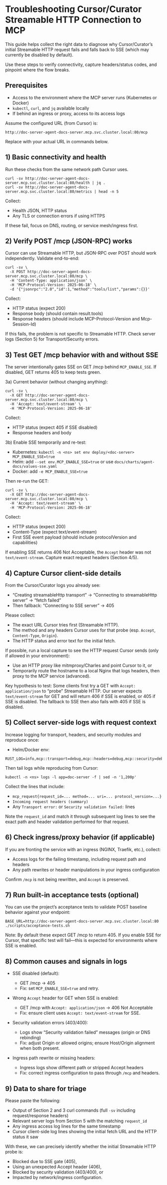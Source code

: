 # Troubleshooting Cursor/Curator Streamable HTTP Connection to MCP

This guide helps collect the right data to diagnose why Cursor/Curator’s initial Streamable HTTP request fails and falls back to SSE (which may currently be disabled by default).

Use these steps to verify connectivity, capture headers/status codes, and pinpoint where the flow breaks.

## Prerequisites

- Access to the environment where the MCP server runs (Kubernetes or Docker)
- `kubectl`, `curl`, and `jq` available locally
- If behind an ingress or proxy, access to its access logs

Assume the configured URL (from Cursor) is:

```
http://doc-server-agent-docs-server.mcp.svc.cluster.local:80/mcp
```

Replace with your actual URL in commands below.

## 1) Basic connectivity and health

Run these checks from the same network path Cursor uses.

```
curl -sv http://doc-server-agent-docs-server.mcp.svc.cluster.local:80/health | jq .
curl -sv http://doc-server-agent-docs-server.mcp.svc.cluster.local:80/metrics | head -n 5
```

Collect:
- Health JSON, HTTP status
- Any TLS or connection errors if using HTTPS

If these fail, focus on DNS, routing, or service mesh/ingress first.

## 2) Verify POST /mcp (JSON-RPC) works

Cursor can use Streamable HTTP, but JSON-RPC over POST should work independently. Validate end-to-end:

```
curl -sv \
  -X POST http://doc-server-agent-docs-server.mcp.svc.cluster.local:80/mcp \
  -H 'Content-Type: application/json' \
  -H 'MCP-Protocol-Version: 2025-06-18' \
  -d '{"jsonrpc":"2.0","id":1,"method":"tools/list","params":{}}'
```

Collect:
- HTTP status (expect 200)
- Response body (should contain result.tools)
- Response headers (should include MCP-Protocol-Version and Mcp-Session-Id)

If this fails, the problem is not specific to Streamable HTTP. Check server logs (Section 5) for Transport/Security errors.

## 3) Test GET /mcp behavior with and without SSE

The server intentionally gates SSE on GET /mcp behind `MCP_ENABLE_SSE`. If disabled, GET returns 405 to keep tests green.

3a) Current behavior (without changing anything):

```
curl -sv \
  -X GET http://doc-server-agent-docs-server.mcp.svc.cluster.local:80/mcp \
  -H 'Accept: text/event-stream' \
  -H 'MCP-Protocol-Version: 2025-06-18'
```

Collect:
- HTTP status (expect 405 if SSE disabled)
- Response headers and body

3b) Enable SSE temporarily and re-test:

- Kubernetes: `kubectl -n <ns> set env deploy/<doc-server> MCP_ENABLE_SSE=true`
- Helm: add `--set env.MCP_ENABLE_SSE=true` or use `docs/charts/agent-docs/values-sse.yaml`
- Docker: add `-e MCP_ENABLE_SSE=true`

Then re-run the GET:

```
curl -sv \
  -X GET http://doc-server-agent-docs-server.mcp.svc.cluster.local:80/mcp \
  -H 'Accept: text/event-stream' \
  -H 'MCP-Protocol-Version: 2025-06-18'
```

Collect:
- HTTP status (expect 200)
- Content-Type (expect text/event-stream)
- First SSE event payload (should include protocolVersion and capabilities)

If enabling SSE returns 406 Not Acceptable, the `Accept` header was not `text/event-stream`. Capture exact request headers (Section 4/5).

## 4) Capture Cursor client-side details

From the Cursor/Curator logs you already see:
- “Creating streamableHttp transport” → “Connecting to streamableHttp server” → “fetch failed”
- Then fallback: “Connecting to SSE server” → 405

Please collect:
- The exact URL Cursor tries first (Streamable HTTP).
- The method and any headers Cursor uses for that probe (esp. `Accept`, `Content-Type`, `Origin`).
- The HTTP status and error text for the initial fetch.

If possible, run a local capture to see the HTTP request Cursor sends (only if allowed in your environment):
- Use an HTTP proxy like mitmproxy/Charles and point Cursor to it, or
- Temporarily route the hostname to a local Nginx that logs headers, then proxy to the MCP service (advanced).

Key hypothesis to test: Some clients first try a GET with `Accept: application/json` to “probe” Streamable HTTP. Our server expects `text/event-stream` for GET and will return 406 if SSE is enabled, or 405 if SSE is disabled. The fallback to SSE then also fails with 405 if SSE is disabled.

## 5) Collect server-side logs with request context

Increase logging for transport, headers, and security modules and reproduce once:

- Helm/Docker env:
```
RUST_LOG=info,mcp::transport=debug,mcp::headers=debug,mcp::security=debug
```

Then tail logs while reproducing from Cursor:

```
kubectl -n <ns> logs -l app=doc-server -f | sed -n '1,200p'
```

Collect the lines that include:
- `mcp_request{request_id=... method=... uri=... protocol_version=...}`
- `Incoming request headers (summary)`
- Any `Transport error:` or `Security validation failed:` lines

Note the `request_id` and match it through subsequent log lines to see the exact path and header validation performed for that request.

## 6) Check ingress/proxy behavior (if applicable)

If you are fronting the service with an ingress (NGINX, Traefik, etc.), collect:
- Access logs for the failing timestamp, including request path and headers
- Any path rewrites or header manipulations in your ingress configuration

Confirm `/mcp` is not being rewritten, and `Accept` is preserved.

## 7) Run built-in acceptance tests (optional)

You can use the project’s acceptance tests to validate POST baseline behavior against your endpoint:

```
BASE_URL=http://doc-server-agent-docs-server.mcp.svc.cluster.local:80 ./scripts/acceptance-tests.sh
```

Note: By default these expect GET /mcp to return 405. If you enable SSE for Cursor, that specific test will fail—this is expected for environments where SSE is enabled.

## 8) Common causes and signals in logs

- SSE disabled (default):
  - GET /mcp → 405
  - Fix: set `MCP_ENABLE_SSE=true` and retry.

- Wrong `Accept` header for GET when SSE is enabled:
  - GET /mcp with `Accept: application/json` → 406 Not Acceptable
  - Fix: ensure client uses `Accept: text/event-stream` for SSE.

- Security validation errors (403/400):
  - Logs show “Security validation failed” messages (origin or DNS rebinding)
  - Fix: adjust Origin or allowed origins; ensure Host/Origin alignment when both present.

- Ingress path rewrite or missing headers:
  - Ingress logs show different path or stripped Accept headers
  - Fix: correct ingress configuration to pass through `/mcp` and headers.

## 9) Data to share for triage

Please paste the following:
- Output of Section 2 and 3 curl commands (full `-sv` including request/response headers)
- Relevant server logs from Section 5 with the matching `request_id`
- Any ingress access log lines for the same timestamp
- Cursor client-side log lines showing the initial fetch URL and the HTTP status it saw

With these, we can precisely identify whether the initial Streamable HTTP probe is:
- Blocked due to SSE gate (405),
- Using an unexpected Accept header (406),
- Blocked by security validation (403/400), or
- Impacted by network/ingress configuration.

